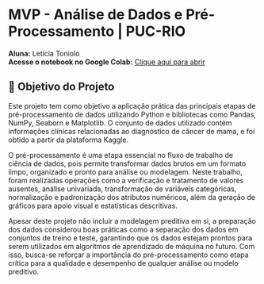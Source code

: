 # MVP - Análise de Dados e Pré-Processamento | PUC-RIO

**Aluna:** Letícia Toniolo  
**Acesse o notebook no Google Colab:** [Clique aqui para abrir](https://colab.research.google.com/github/lepanegossi/MVP_PUC_Analise_Dados/blob/main/MVP_PUC__Analise_Dados.ipynb#scrollTo=K3ROI9Tlbkr7)

## 🎯 Objetivo do Projeto

Este projeto tem como objetivo a aplicação prática das principais etapas de pré-processamento de dados utilizando Python e bibliotecas como Pandas, NumPy, Seaborn e Matplotlib. O conjunto de dados utilizado contém informações clínicas relacionadas ao diagnóstico de câncer de mama, e foi obtido a partir da plataforma Kaggle.

O pré-processamento é uma etapa essencial no fluxo de trabalho de ciência de dados, pois permite transformar dados brutos em um formato limpo, organizado e pronto para análise ou modelagem. Neste trabalho, foram realizadas operações como a verificação e tratamento de valores ausentes, análise univariada, transformação de variáveis categóricas, normalização e padronização dos atributos numéricos, além da geração de gráficos para apoio visual e estatísticas descritivas. 

Apesar deste projeto não incluir a modelagem preditiva em si, a preparação dos dados considerou boas práticas como a separação dos dados em conjuntos de treino e teste, garantindo que os dados estejam prontos para serem utilizados em algoritmos de aprendizado de máquina no futuro. Com isso, busca-se reforçar a importância do pré-processamento como etapa crítica para a qualidade e desempenho de qualquer análise ou modelo preditivo.


